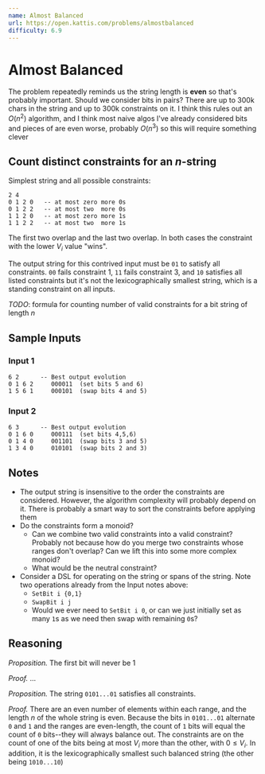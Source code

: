 ```yaml
---
name: Almost Balanced
url: https://open.kattis.com/problems/almostbalanced
difficulty: 6.9
---
```


# Almost Balanced

The problem repeatedly reminds us the string length is **even** so that's probably important. Should we consider bits in pairs?
There are up to 300k chars in the string and up to 300k constraints on it. I think this rules out an $O(n^2)$ algorithm, and I think most naive algos I've already considered bits and pieces of are even worse, probably $O(n^3)$ so this will require something clever


## Count distinct constraints for an $n$-string

Simplest string and all possible constraints:

```text
2 4
0 1 2 0   -- at most zero more 0s
0 1 2 2   -- at most two  more 0s
1 1 2 0   -- at most zero more 1s
1 1 2 2   -- at most two  more 1s
```

The first two overlap and the last two overlap. In both cases the constraint with the lower $V_i$ value "wins".

The output string for this contrived input must be `01` to satisfy all constraints. `00` fails constraint 1, `11` fails constraint 3, and `10` satisfies all listed constraints but it's not the lexicographically smallest string, which is a standing constraint on all inputs.

*TODO*: formula for counting number of valid constraints for a bit string of length $n$


## Sample Inputs

### Input 1

```text
6 2      -- Best output evolution
0 1 6 2     000011  (set bits 5 and 6)
1 5 6 1     000101  (swap bits 4 and 5)
```

### Input 2

```text
6 3      -- Best output evolution
0 1 6 0     000111  (set bits 4,5,6)
0 1 4 0     001101  (swap bits 3 and 5)
1 3 4 0     010101  (swap bits 2 and 3)
```


## Notes

- The output string is insensitive to the order the constraints are considered. However, the algorithm complexity will probably depend on it. There is probably a smart way to sort the constraints before applying them
- Do the constraints form a monoid?
	- Can we combine two valid constraints into a valid constraint? Probably not because how do you merge two constraints whose ranges don't overlap? Can we lift this into some more complex monoid?
	- What would be the neutral constraint?
- Consider a DSL for operating on the string or spans of the string. Note two operations already from the Input notes above:
	- `SetBit i {0,1}`
	- `SwapBit i j`
	- Would we ever need to `SetBit i 0`, or can we just initially set as many `1`s as we need then swap with remaining `0`s?


## Reasoning

*Proposition.* The first bit will never be 1

*Proof.* ...


*Proposition.* The string `0101...01` satisfies all constraints.

*Proof.* There are an even number of elements within each range, and the length $n$ of the whole string is even. Because the bits in `0101...01` alternate `0` and `1` and the ranges are even-length, the count of `1` bits will equal the count of `0` bits--they will always balance out. The constraints are on the count of one of the bits being at most $V_i$ more than the other, with $0 \le V_i$. In addition, it is the lexicographically smallest such balanced string (the other being `1010...10`)

